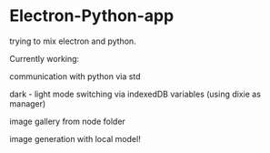 # Electron-Python-app
 trying to mix electron and python.
 
Currently working:

communication with python via std
 
dark - light mode switching via indexedDB variables (using dixie as manager)
 
image gallery from node folder

image generation with local model!
